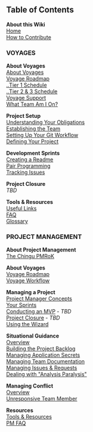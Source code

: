 ## Table of Contents
**About this Wiki**
<br>[Home][home]
<br>[How to Contribute][home-contribute]

### VOYAGES
**About Voyages**
<br>[About Voyages][voyage-about]
<br>[Voyage Roadmap][voyage-roadmap]
<br>[..Tier 1 Schedule][voyage-tier1]
<br>[..Tier 2 & 3 Schedule][voyage-tier23]
<br>[Voyage Support][voyage-support]
<br>[What Team Am I On?][voyage-teams]

**Project Setup**
<br>[Understanding Your Obligations][projsetup-obligations]
<br>[Establishing the Team][projsetup-establishteam]
<br>[Setting Up Your Git Workflow][projsetup-gitworkflow]
<br>[Defining Your Project][projsetup-defineproj]

**Development Sprints**
<br>[Creating a Readme][sprints-readme]
<br>[Pair Programming][sprints-pairprogramming]
<br>[Tracking Issues][sprints-trackissues]

**Project Closure**
<br>_TBD_

**Tools & Resources**
<br>[Useful Links][resources-links]
<br>[FAQ][resources-faq]
<br>[Glossary][resources-glossary]

### PROJECT MANAGEMENT
**About Project Management**
<br>[The Chingu PMRoK][pm-home]

**About Voyages**
<br>[Voyage Roadmap][pm-voyage-roadmap]
<br>[Voyage Workflow][voyage-workflow]
 
**Managing a Project**
<br>[Project Manager Concepts][managingproj-pmconcepts]
<br>[Your Sprints][managingproj-sprints]
<br>[Conducting an MVP][managingproj-mvp] - _TBD_
<br>[Project Closure][managingproj-closure] - _TBD_
<br>[Using the Wizard][managingproj-wizard]

**Situational Guidance**
<br>[Overview][situationguide]
<br>[Building the Project Backlog][sitguide-backlog]
<br>[Managing Application Secrets][sitguide-secrets]
<br>[Managing Team Documentation][sitguide-documentation]
<br>[Managing Issues & Requests][sitguide-issues]
<br>[Dealing with "Analysis Paralysis"][sitguide-paralysis]

**Managing Conflict**
<br>[Overview][managingconflict]
<br>[Unresponsive Team Member][conflict-unresponsive]

**Resources**
<br>[Tools & Resources][resources-tools]
<br>[PM FAQ][resources-pmfaq]

[home]: .
[home-contribute]: Home-Contributing

[voyage-about]: Voyage-About
[voyage-roadmap]: Voyage-Roadmap
[voyage-tier1]: Voyage-Tier1-Schedule
[voyage-tier23]: Voyage-Tier23-Schedule
[voyage-support]: Voyage-Support
[voyage-teams]: Voyage-Teams

[projsetup-obligations]: ProjSetup-Your-Obligations
[projsetup-establishteam]: ProjSetup-Establishing-the-Team
[projsetup-gitworkflow]: ProjSetup-Git-Workflow
[projsetup-defineproj]: ProjSetup-Project-Definition

[sprints-readme]: Sprints-Project-Readme
[sprints-pairprogramming]: Sprints-PairProgramming
[sprints-trackissues]: Sprints-Issue-Tracking

[resources-links]: Resources-Links
[resources-faq]: Resources-FAQ
[resources-glossary]: Resources-Glossary

[pm-home]: PM-Home

[pm-voyage-roadmap]: PM-Voyage-Roadmap
[voyage-workflow]: Voyage-Workflow

[managingproj-pmconcepts]: ManagingProj-PM-Concepts
[managingproj-sprints]: ManagingProj-Sprints
[managingproj-mvp]: ManagingProj-MVP
[managingproj-closure]: ManagingProj-Closure
[managingproj-wizard]: ManagingProj-Wizard

[situationguide]: Situational-Guidance
[sitguide-backlog]: SitGuide-Project-Backlog
[sitguide-secrets]: SitGuide-Application-Secrets
[sitguide-documentation]: SitGuide-Team-Doc
[sitguide-issues]: SitGuide-Issues-Requests
[sitguide-paralysis]: SitGuide-Analysis-Paralysis

[managingconflict]: Managing-Conflict
[conflict-unresponsive]: ManagingConflict-Unresponsive-Team

[resources-tools]: Resources-Tools
[resources-pmfaq]: Resources-PMFAQ
